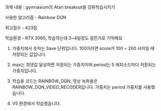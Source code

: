 과제 내용 : gymnasium의 Atari breakout을 강화학습시키기

사용한 알고리즘 - Rainbow DQN

최고점수 - 423점

학습환경 - RTX 3060, 학습하는데 3~4일정도 걸린거로 기억해요

1. 가중치에서 숫자는 Save 단위입니다. 
 100이라면 score가 100 ~ 200 사이일 때 저장되는 값입니다.

2. max는 최댓값 달성하면 저장되는 가중치이며 period는 5 에피소드마다 저장되는 가중치입니다.

3. 학습용 코드는 RAINBOW_DQN, 영상 녹화용은 RAINBOW_DQN_VIDEO_RECODER입니다.
   가중치는 period 가중치를 사용했습니다.

4. V5 환경에서 학습했습니다.
